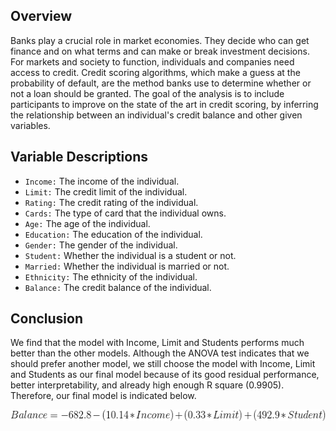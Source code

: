 ## Overview

Banks play a crucial role in market economies. They decide who can get finance and on what terms and can make or break investment decisions. For markets and society to function, individuals and companies need access to credit. Credit scoring algorithms, which make a guess at the probability of default, are the method banks use to determine whether or not a loan should be granted. The goal of the analysis is to include participants to improve on the state of the art in credit scoring, by inferring the relationship between an individual's credit balance and other given variables.

## Variable Descriptions

- `Income:` The income of the individual.
- `Limit:` The credit limit of the individual.
- `Rating:` The credit rating of the individual.
- `Cards:` The type of card that the individual owns.
- `Age:` The age of the individual.
- `Education:` The education of the individual.
- `Gender:` The gender of the individual.
- `Student:` Whether the individual is a student or not.
- `Married:` Whether the individual is married or not.
- `Ethnicity:` The ethnicity of the individual.
- `Balance:` The credit balance of the individual.

## Conclusion

We find that the model with Income, Limit and Students performs much better than the other models. Although the ANOVA test indicates that we should prefer another model, we still choose the model with Income, Limit and Students as our final model because of its good residual performance, better interpretability, and already high enough R square (0.9905). Therefore, our final model is indicated below.

<p align="center">
  <img width="565" height="18" src="/graphics/Equation.png">
</p>
